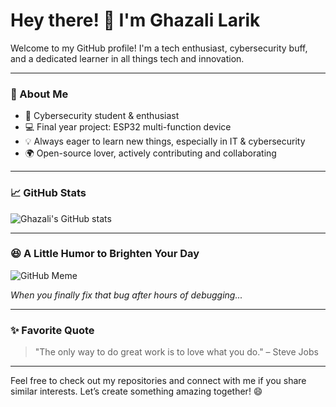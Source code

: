 # Hey there! 👋 I'm Ghazali Larik

Welcome to my GitHub profile! I'm a tech enthusiast, cybersecurity buff, and a dedicated learner in all things tech and innovation.

---

### 🚀 About Me

- 🔐 Cybersecurity student & enthusiast
- 💻 Final year project: ESP32 multi-function device
- 💡 Always eager to learn new things, especially in IT & cybersecurity
- 🌍 Open-source lover, actively contributing and collaborating

---

### 📈 GitHub Stats

![Ghazali's GitHub stats](https://github-readme-stats.vercel.app/api?username=ghazalilarik&show_icons=true&theme=radical)

---

### 😆 A Little Humor to Brighten Your Day

![GitHub Meme](https://i.imgur.com/jD5oKxA.jpg)

*When you finally fix that bug after hours of debugging...*

---

### ✨ Favorite Quote

> "The only way to do great work is to love what you do." – Steve Jobs

---

Feel free to check out my repositories and connect with me if you share similar interests. Let’s create something amazing together! 😄
